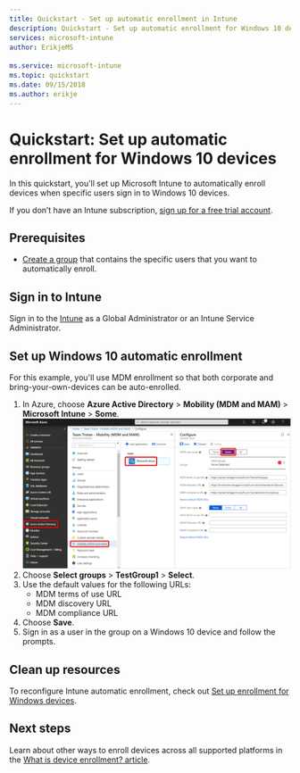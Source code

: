 ```yaml
---
title: Quickstart - Set up automatic enrollment in Intune
description: Quickstart - Set up automatic enrollment for Windows 10 devices in Intune.
services: microsoft-intune
author: ErikjeMS

ms.service: microsoft-intune
ms.topic: quickstart
ms.date: 09/15/2018
ms.author: erikje
---
```


# Quickstart: Set up automatic enrollment for Windows 10 devices

In this quickstart, you'll set up Microsoft Intune to automatically enroll devices when specific users sign in to Windows 10 devices.

If you don’t have an Intune subscription, [sign up for a free trial account](free-trial-sign-up.md).

## Prerequisites

- [Create a group](get-started-groups.md) that contains the specific users that you want to automatically enroll.

## Sign in to Intune

Sign in to the [Intune](https://aka.ms/intuneportal) as a Global Administrator or an Intune Service Administrator.

## Set up Windows 10 automatic enrollment

For this example, you'll use MDM enrollment so that both corporate and bring-your-own-devices can be auto-enrolled.

1. In Azure, choose **Azure Active Directory** > **Mobility (MDM and MAM)** > **Microsoft Intune** > **Some**.
![Browser](media/quickstart-setup-auto-enrollment/setup-automatic-enrollment-win10.png)
2. Choose **Select groups** > **TestGroup1** > **Select**.
3. Use the default values for the following URLs:
    - MDM terms of use URL
    - MDM discovery URL
    - MDM compliance URL
4. Choose **Save**.
5. Sign in as a user in the group on a Windows 10 device and follow the prompts.

## Clean up resources

To reconfigure Intune automatic enrollment, check out [Set up enrollment for Windows devices](windows-enroll.md).

## Next steps

Learn about other ways to enroll devices across all supported platforms in the [What is device enrollment? article](device-enrollment.md).